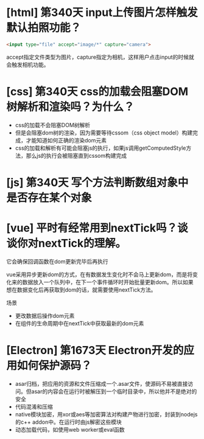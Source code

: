 # [html] 第340天 input上传图片怎样触发默认拍照功能？

```html
<input type="file" accept="image/*" capture="camera">
```
accept指定文件类型为图片，capture指定为相机，这样用户点击input的时候就会触发相机功能。

# [css] 第340天 css的加载会阻塞DOM树解析和渲染吗？为什么？

- css的加载不会阻塞DOM树解析
- 但是会阻塞dom树的渲染，因为需要等待cssom（css object model）构建完成，才能知道如何正确的渲染dom元素
- css的加载和解析有可能会阻塞js的执行，如果js调用getComputedStyle方法，那么js的执行会被阻塞直到cssom构建完成

# [js] 第340天 写个方法判断数组对象中是否存在某个对象

# [vue] 平时有经常用到nextTick吗？谈谈你对nextTick的理解。

它会确保回调函数在dom更新完毕后再执行

vue采用异步更新dom的方式，在有数据发生变化时不会马上更新dom，而是将变化来的数据放入一个队列中，在下一个事件循环时开始批量更新dom。所以如果想在数据变化后再获取到dom的话，就需要使用nextTick方法。

场景
- 更改数据后操作dom元素
- 在组件的生命周期中在nextTick中获取最新的dom元素

# [Electron] 第1673天 Electron开发的应用如何保护源码？

- asar归档，把应用的资源和文件压缩成一个.asar文件，使源码不易被直接访问。但asar的内容会在运行时被解压到一个临时目录中，所以他并不是绝对的安全
- 代码混淆和压缩
- native模块加密，用xor或aes等加密算法对构建产物进行加密，封装到nodejs的c++ addon中。在运行时由js解密这些模块
- 动态加载代码，如使用web worker或eval函数
